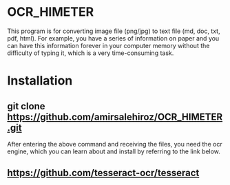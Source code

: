 # OCR_HIMETER
This program is for converting image file (png/jpg) to text file (md, doc, txt, pdf, html).
For example, you have a series of information on paper and you can have this information forever in your computer memory without the difficulty of typing it, which is a very time-consuming task.

# Installation 
## git clone https://github.com/amirsalehiroz/OCR_HIMETER.git
After entering the above command and receiving the files, you need the ocr engine, which you can learn about and install by referring to the link below.
## https://github.com/tesseract-ocr/tesseract


